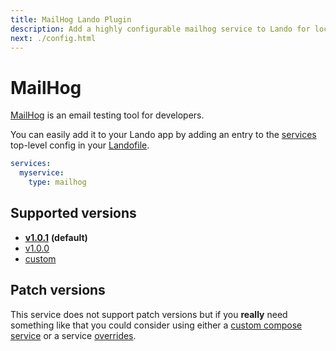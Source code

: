 ```yaml
---
title: MailHog Lando Plugin
description: Add a highly configurable mailhog service to Lando for local development with all the power of Docker and Docker Compose.
next: ./config.html
---
```


# MailHog

[MailHog](https://github.com/mailhog/MailHog) is an email testing tool for developers.

You can easily add it to your Lando app by adding an entry to the [services](https://docs.lando.dev/core/v3/lando-service.html) top-level config in your [Landofile](https://docs.lando.dev/core/v3).

```yaml
services:
  myservice:
    type: mailhog
```

## Supported versions

*   **[v1.0.1](https://hub.docker.com/r/mailhog/mailhog/)** **(default)**
*   [v1.0.0](https://hub.docker.com/r/mailhog/mailhog/)
*   [custom](https://docs.lando.dev/core/v3/lando-service.html#overrides)

## Patch versions

This service does not support patch versions but if you **really** need something like that you could consider using either a [custom compose service](https://docs.lando.dev/compose) or a service [overrides](https://docs.lando.dev/core/v3/lando-service.html#overrides).

